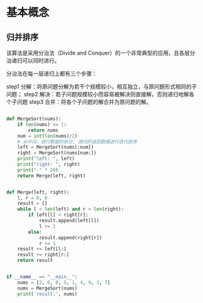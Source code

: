 # 基本概念

## 归并排序


该算法是采用分治法（Divide and Conquer）的一个非常典型的应用，且各层分治递归可以同时进行。


分治法在每一层递归上都有三个步骤：

step1 分解：将原问题分解为若干个规模较小，相互独立，与原问题形式相同的子问题；
step2 解决：若子问题规模较小而容易被解决则直接解，否则递归地解各个子问题
step3 合并：将各个子问题的解合并为原问题的解。

```python

def MergeSort(nums):
    if len(nums) <= 1:
        return nums
    num = int(len(nums)/2)
    # 从中间，进行数据的拆分, 递归的返回数据进行迭代排序
    left = MergeSort(nums[:num])
    right = MergeSort(nums[num:])
    print("left: ", left)
    print("right: ", right)
    print("-" * 20)
    return Merge(left, right)


def Merge(left, right):
    l, r = 0, 0
    result = []
    while l < len(left) and r < len(right):
        if left[l] < right[r]:
            result.append(left[l])
            l += 1
        else:
            result.append(right[r])
            r += 1
    result += left[l:]
    result += right[r:]
    return result


if __name__ == "__main__":
    nums = [2, 6, 8, 5, 1, 4, 9, 3, 7]
    nums = MergeSort(nums)
    print('result:', nums)
```